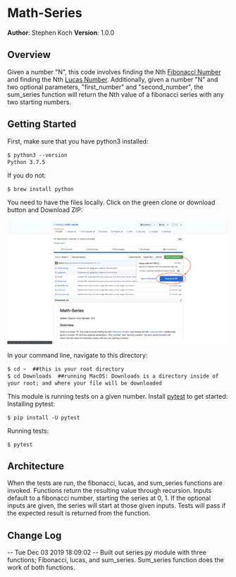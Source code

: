 # Math-Series

**Author**: Stephen Koch
**Version**: 1.0.0

## Overview
Given a number "N", this code involves finding the Nth [Fibonacci Number](https://en.wikipedia.org/wiki/Fibonacci_number) and finding the Nth [Lucas Number](http://en.wikipedia.org/wiki/Lucas_number). Additionally, given a number "N" and two optional parameters, "first_number" and "second_number", the sum_series function will return the Nth value of a fibonacci series with any two starting numbers.

## Getting Started

First, make sure that you have python3 installed:
```
$ python3 --version
Python 3.7.5
```
If you do not:
```
$ brew install python
```
You need to have the files locally. Click on the green clone or download button and Download ZIP:

![Click_to_download](/assets/Click_to_download_x6c0g16lz.png)


In your command line, navigate to this directory:
```
$ cd ~  ##this is your root directory
$ cd Downloads  ##running MacOS: Downloads is a directory inside of your root; and where your file will be downloaded
```
This module is running tests on a given number. Install [pytest](https://docs.pytest.org/en/latest/getting-started.html) to get started:
Installing pytest:
```
$ pip install -U pytest
```
Running tests:
```
$ pytest
```
<!-- To change the input "N", you  -->

## Architecture
When the tests are run, the fibonacci, lucas, and sum_series functions are invoked.
Functions return the resulting value through recursion.
Inputs default to a fibonacci number, starting the series at 0, 1.
If the optional inputs are given, the series will start at those given inputs.
Tests will pass if the expected result is returned from the function.

## Change Log
-- Tue Dec 03 2019 18:09:02 --
Built out series.py module with three functions; Fibonacci, lucas, and sum_series. Sum_series function does the work of both functions.

